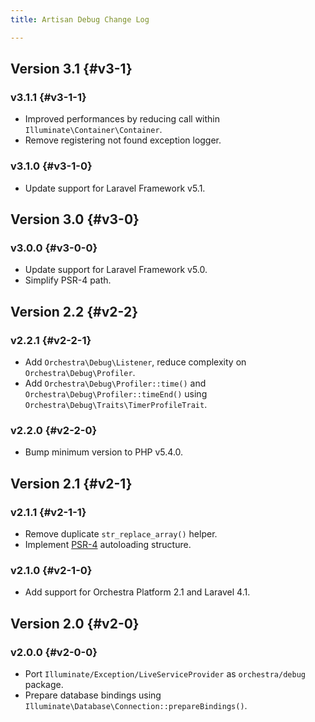 ```yaml
---
title: Artisan Debug Change Log

---
```


## Version 3.1 {#v3-1}

### v3.1.1 {#v3-1-1}

* Improved performances by reducing call within `Illuminate\Container\Container`.
* Remove registering not found exception logger.

### v3.1.0 {#v3-1-0}

* Update support for Laravel Framework v5.1.

## Version 3.0 {#v3-0}

### v3.0.0 {#v3-0-0}

* Update support for Laravel Framework v5.0.
* Simplify PSR-4 path.

## Version 2.2 {#v2-2}

### v2.2.1 {#v2-2-1}

* Add `Orchestra\Debug\Listener`, reduce complexity on `Orchestra\Debug\Profiler`.
* Add `Orchestra\Debug\Profiler::time()` and `Orchestra\Debug\Profiler::timeEnd()` using `Orchestra\Debug\Traits\TimerProfileTrait`.

### v2.2.0 {#v2-2-0}

* Bump minimum version to PHP v5.4.0.

## Version 2.1 {#v2-1}

### v2.1.1 {#v2-1-1}

* Remove duplicate `str_replace_array()` helper.
* Implement [PSR-4](https://github.com/php-fig/fig-standards/blob/master/proposed/psr-4-autoloader/psr-4-autoloader.md) autoloading structure.

### v2.1.0 {#v2-1-0}

* Add support for Orchestra Platform 2.1 and Laravel 4.1.

## Version 2.0 {#v2-0}

### v2.0.0 {#v2-0-0}

* Port `Illuminate/Exception/LiveServiceProvider` as `orchestra/debug` package.
* Prepare database bindings using `Illuminate\Database\Connection::prepareBindings()`.
